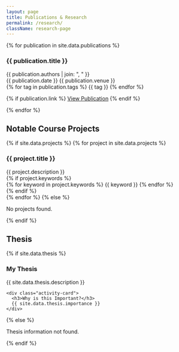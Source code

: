 ```yaml
---
layout: page
title: Publications & Research
permalink: /research/
className: research-page
---
```


{% for publication in site.data.publications %}
<div class="publication-card">
  <h3 class="publication-title">{{ publication.title }}</h3>
  
  <div class="publication-authors">
    {{ publication.authors | join: ", " }}
  </div>
  
  <div class="publication-meta">
    {{ publication.date }} {{ publication.venue }}
  </div>
  
  <div class="publication-tags">
    {% for tag in publication.tags %}
    <span class="publication-tag">{{ tag }}</span>
    {% endfor %}
  </div>
  
  {% if publication.link %}
  <a href="{{ publication.link }}" class="publication-link" target="_blank">View Publication</a>
  {% endif %}
</div>
{% endfor %}


## Notable Course Projects

<div class="research-page">
  <div class="projects-grid">
    {% if site.data.projects %}
      {% for project in site.data.projects %}
        <div class="project-card">
          <h3>{{ project.title }}</h3>
          <div class="project-description">
            {{ project.description }}
          </div>
          {% if project.keywords %}
            <div class="keywords-container">
              {% for keyword in project.keywords %}
                <span class="keyword">{{ keyword }}</span>
              {% endfor %}
            </div>
          {% endif %}
        </div>
      {% endfor %}
    {% else %}
      <p>No projects found.</p>
    {% endif %}
  </div>
</div>


## Thesis

<div class="activity-pair">
  {% if site.data.thesis %}
    <div class="activity-card">
      <h3>My Thesis</h3>
      {{ site.data.thesis.description }}
    </div>

    <div class="activity-card">
      <h3>Why is this Important?</h3>
      {{ site.data.thesis.importance }}
    </div>
  {% else %}
    <p>Thesis information not found.</p>
  {% endif %}
</div>

